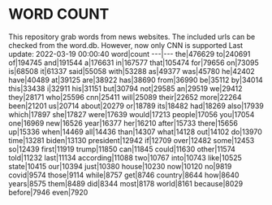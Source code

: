 # WORD COUNT
This repository grab words from news websites. The included urls can be checked from the word.db.
However, now only CNN is supported
Last update: 2022-03-19 00:00:40
word|count
---|---
the|476629
to|240691
of|194745
and|191544
a|176631
in|167577
that|105474
for|79656
on|73095
is|68508
it|61337
said|55058
with|53288
as|49377
was|45780
he|42402
have|40489
at|39125
are|38922
has|38690
from|36990
be|35112
by|34014
this|33438
i|32911
his|31151
but|30794
not|29585
an|29519
we|29412
they|28171
who|25596
cnn|25411
will|25089
their|22652
more|22264
been|21201
us|20714
about|20279
or|18789
its|18482
had|18269
also|17939
which|17897
she|17827
were|17639
would|17213
people|17056
you|17054
one|16969
new|16526
year|16377
her|16210
after|15733
there|15656
up|15336
when|14469
all|14436
than|14307
what|14128
out|14102
do|13970
time|13281
biden|13130
president|12942
if|12709
over|12482
some|12453
so|12439
first|11919
trump|11850
can|11845
could|11630
other|11574
told|11232
last|11134
according|11088
two|10767
into|10743
like|10525
state|10415
our|10394
just|10380
house|10230
now|10120
no|9819
covid|9574
those|9114
while|8757
get|8746
country|8644
how|8640
years|8575
them|8489
did|8344
most|8178
world|8161
because|8029
before|7946
even|7920
